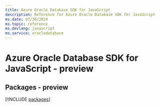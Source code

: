 ```yaml
---
title: Azure Oracle Database SDK for JavaScript
description: Reference for Azure Oracle Database SDK for JavaScript
ms.date: 07/30/2024
ms.topic: reference
ms.devlang: javascript
ms.service: oracledatabase
---
```

# Azure Oracle Database SDK for JavaScript - preview
## Packages - preview
[!INCLUDE [packages](oracle-database-index.md)]